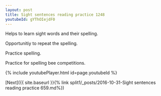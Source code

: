 ```yaml
---
layout: post
title: Sight sentences reading practice 1248
youtubeId: gYThOIejdF0
---
```

 
 
Helps to learn sight words and their spelling.

Opportunitiy to repeat the spelling. 

Practice spelling. 
 
Practice for spelling bee competitions. 
 
{% include youtubePlayer.html id=page.youtubeId %}
 
 

[Next]({{ site.baseurl }}{% link  split1/_posts/2016-10-31-Sight sentences reading practice 659.md%})
 
